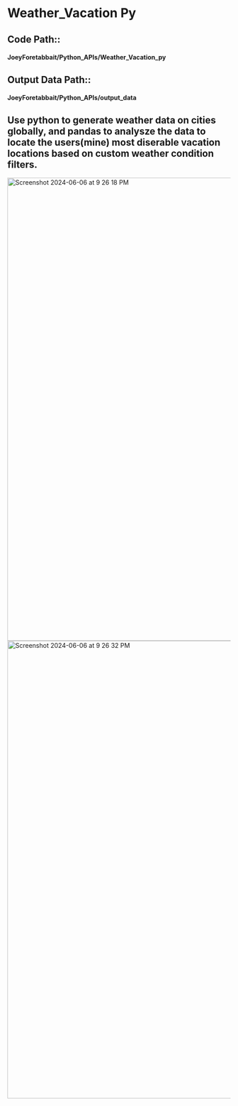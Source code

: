 # Weather_Vacation Py

## Code Path::
#### JoeyForetabbait/Python_APIs/Weather_Vacation_py
## Output Data Path::
#### JoeyForetabbait/Python_APIs/output_data

## Use python to generate weather data on cities globally, and pandas to analysze the data to locate the users(mine) most diserable vacation locations based on custom weather condition filters. 

<img width="1043" alt="Screenshot 2024-06-06 at 9 26 18 PM" src="https://github.com/JoeyForgetabbait/Python_APIs/assets/113046643/a0fff83e-0f67-4e4d-8579-552d5ace3383">

<img width="1031" alt="Screenshot 2024-06-06 at 9 26 32 PM" src="https://github.com/JoeyForgetabbait/Python_APIs/assets/113046643/9fe1dfbb-4254-47f3-9f23-8b3df1cbb407">

